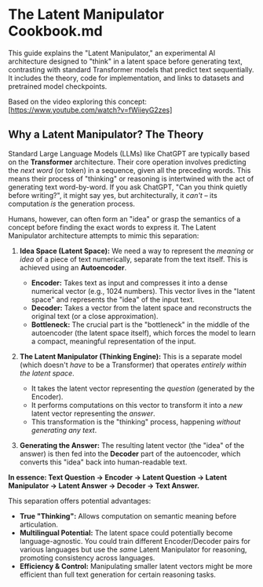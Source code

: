 # The Latent Manipulator Cookbook.md

This guide explains the "Latent Manipulator," an experimental AI architecture designed to "think" in a latent space before generating text, contrasting with standard Transformer models that predict text sequentially. It includes the theory, code for implementation, and links to datasets and pretrained model checkpoints.

Based on the video exploring this concept: [https://www.youtube.com/watch?v=fWiieyG2zes]


## Why a Latent Manipulator? The Theory

Standard Large Language Models (LLMs) like ChatGPT are typically based on the **Transformer** architecture. Their core operation involves predicting the *next word* (or token) in a sequence, given all the preceding words. This means their process of "thinking" or reasoning is intertwined with the act of generating text word-by-word. If you ask ChatGPT, "Can you think quietly before writing?", it might say yes, but architecturally, it *can't* – its computation *is* the generation process.

Humans, however, can often form an "idea" or grasp the semantics of a concept before finding the exact words to express it. The Latent Manipulator architecture attempts to mimic this separation:

1.  **Idea Space (Latent Space):** We need a way to represent the *meaning* or *idea* of a piece of text numerically, separate from the text itself. This is achieved using an **Autoencoder**.
    *   **Encoder:** Takes text as input and compresses it into a dense numerical vector (e.g., 1024 numbers). This vector lives in the "latent space" and represents the "idea" of the input text.
    *   **Decoder:** Takes a vector from the latent space and reconstructs the original text (or a close approximation).
    *   **Bottleneck:** The crucial part is the "bottleneck" in the middle of the autoencoder (the latent space itself), which forces the model to learn a compact, meaningful representation of the input.

2.  **The Latent Manipulator (Thinking Engine):** This is a separate model (which doesn't *have* to be a Transformer) that operates *entirely within the latent space*.
    *   It takes the latent vector representing the *question* (generated by the Encoder).
    *   It performs computations on this vector to transform it into a *new* latent vector representing the *answer*.
    *   This transformation is the "thinking" process, happening *without generating any text*.

3.  **Generating the Answer:** The resulting latent vector (the "idea" of the answer) is then fed into the **Decoder** part of the autoencoder, which converts this "idea" back into human-readable text.

**In essence: Text Question -> Encoder -> Latent Question -> Latent Manipulator -> Latent Answer -> Decoder -> Text Answer.**

This separation offers potential advantages:
*   **True "Thinking":** Allows computation on semantic meaning before articulation.
*   **Multilingual Potential:** The latent space could potentially become language-agnostic. You could train different Encoder/Decoder pairs for various languages but use the *same* Latent Manipulator for reasoning, promoting consistency across languages.
*   **Efficiency & Control:** Manipulating smaller latent vectors might be more efficient than full text generation for certain reasoning tasks.